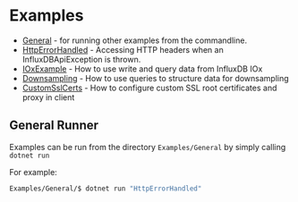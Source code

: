 # Examples

- [General](General/Runner.cs) - for running other examples from the commandline.
- [HttpErrorHandled](General/HttpErrorHandled.cs) - Accessing HTTP headers when an InfluxDBApiException is thrown.
- [IOxExample](IOx/IOxExample.cs) - How to use write and query data from InfluxDB IOx
- [Downsampling](Downsampling/DownsamplingExample.cs) - How to use queries to structure data for downsampling
- [CustomSslCerts](CustomSslCerts/CustomSslCertsExample.cs) - How to configure custom SSL root certificates and proxy in client 

## General Runner

Examples can be run from the directory `Examples/General` by simply calling `dotnet run`

For example:

```bash
Examples/General/$ dotnet run "HttpErrorHandled"
```
